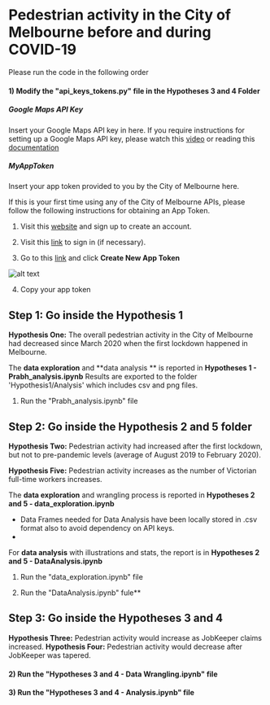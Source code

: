 # Pedestrian activity in the City of Melbourne before and during COVID-19
 Please run the code in the following order
 
 #### 1) Modify the "api_keys_tokens.py" file in the Hypotheses 3 and 4 Folder

##### Google Maps API Key
Insert your Google Maps API key in here.
If you require instructions for setting up a Google Maps API key, please watch this [video](https://www.youtube.com/watch?v=2_HZObVbe-g&t=10s) or reading this [documentation](https://developers.google.com/maps/documentation/javascript/get-api-key)

##### MyAppToken
Insert your app token provided to you by the City of Melbourne here.

If this is your first time using any of the City of Melbourne APIs, please follow the following instructions for obtaining an App Token.

1) Visit this [website](https://data.melbourne.vic.gov.au/signup) and sign up to create an account.

2) Visit this [link](https://data.melbourne.vic.gov.au/login) to sign in (if necessary).

3) Go to this [link](https://data.melbourne.vic.gov.au/profile/edit/developer_settings) and click **Create New App Token**

![alt text](https://github.com/James-Akerman/project-one/blob/main/Readme%20images/get%20app%20token.PNG "Create New App Token")

4) Copy your app token

## Step 1: Go inside the Hypothesis 1

**Hypothesis One:** The overall pedestrian activity in the City of Melbourne had decreased since March 2020 when the first lockdown happened in Melbourne.

The **data exploration** and **data analysis ** is reported in **Hypotheses 1 - Prabh_analysis.ipynb**
Results are exported to the folder 'Hypothesis1/Analysis' which includes csv and png files.


1) Run the "Prabh_analysis.ipynb" file


## Step 2: Go inside the Hypothesis 2 and 5 folder

**Hypothesis Two:** Pedestrian activity had increased after the first lockdown, but not to pre-pandemic levels (average of August 2019 to February 2020).

**Hypothesis Five:** Pedestrian activity increases as the number of Victorian full-time workers increases.

The **data exploration** and wrangling process is reported in **Hypotheses 2 and 5 - data_exploration.ipynb**
- Data Frames needed for Data Analysis have been locally stored in .csv format also to avoid dependency on API keys.
- 
For **data analysis** with illustrations and stats, the report is in **Hypotheses 2 and 5 - DataAnalysis.ipynb**

1) Run the "data_exploration.ipynb" file

2) Run the "DataAnalysis.ipynb" fule**



## Step 3: Go inside the Hypotheses 3 and 4

**Hypothesis Three:** Pedestrian activity would increase as JobKeeper claims increased.
**Hypothesis Four:** Pedestrian activity would decrease after JobKeeper was tapered.


#### 2) Run the "Hypotheses 3 and 4 - Data Wrangling.ipynb" file

#### 3) Run the "Hypotheses 3 and 4 - Analysis.ipynb" file

